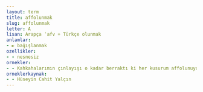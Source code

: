 ```yaml
---
layout: term
title: affolunmak
slug: affolunmak
letter: A
lisan: Arapça ʿafv + Türkçe olunmak
anlamlar:
- ► bağışlanmak
ozellikler:
- - nesnesiz
ornekler:
- - Kahkahalarımın çınlayışı o kadar berraktı ki her kusurum affolunuyordu.
orneklerkaynak:
- - Hüseyin Cahit Yalçın
---
```

